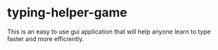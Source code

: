 # typing-helper-game

This is an easy to use gui application that will help 
anyone learn to type faster and more efficiently. 

<!-- Run `<typing-helper/dist/./main>` after cloning this repo.  -->